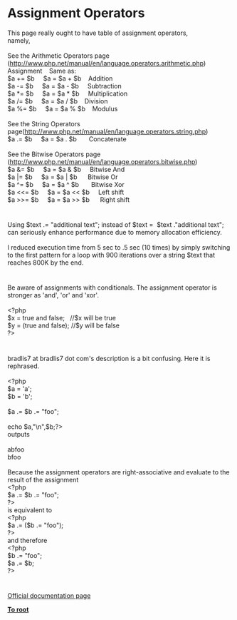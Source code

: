 # Assignment Operators




<div class="phpcode"><span class="html">
This page really ought to have table of assignment operators,<br>namely,<br><br>See the Arithmetic Operators page (<a href="http://www.php.net/manual/en/language.operators.arithmetic.php" rel="nofollow" target="_blank">http://www.php.net/manual/en/language.operators.arithmetic.php</a>)<br>Assignment&#xA0; &#xA0; Same as:<br>$a += $b&#xA0; &#xA0;&#xA0; $a = $a + $b&#xA0; &#xA0; Addition<br>$a -= $b&#xA0; &#xA0;&#xA0; $a = $a - $b&#xA0; &#xA0;&#xA0; Subtraction<br>$a *= $b&#xA0; &#xA0;&#xA0; $a = $a * $b&#xA0; &#xA0;&#xA0; Multiplication<br>$a /= $b&#xA0; &#xA0;&#xA0; $a = $a / $b&#xA0; &#xA0; Division<br>$a %= $b&#xA0; &#xA0;&#xA0; $a = $a % $b&#xA0; &#xA0; Modulus<br><br>See the String Operators page(<a href="http://www.php.net/manual/en/language.operators.string.php" rel="nofollow" target="_blank">http://www.php.net/manual/en/language.operators.string.php</a>)<br>$a .= $b&#xA0; &#xA0;&#xA0; $a = $a . $b&#xA0; &#xA0; &#xA0;&#xA0; Concatenate<br><br>See the Bitwise Operators page (<a href="http://www.php.net/manual/en/language.operators.bitwise.php" rel="nofollow" target="_blank">http://www.php.net/manual/en/language.operators.bitwise.php</a>)<br>$a &amp;= $b&#xA0; &#xA0;&#xA0; $a = $a &amp; $b&#xA0; &#xA0;&#xA0; Bitwise And<br>$a |= $b&#xA0; &#xA0;&#xA0; $a = $a | $b&#xA0; &#xA0; &#xA0; Bitwise Or<br>$a ^= $b&#xA0; &#xA0;&#xA0; $a = $a ^ $b&#xA0; &#xA0; &#xA0;&#xA0; Bitwise Xor<br>$a &lt;&lt;= $b&#xA0; &#xA0;&#xA0; $a = $a &lt;&lt; $b&#xA0; &#xA0;&#xA0; Left shift<br>$a &gt;&gt;= $b&#xA0; &#xA0;&#xA0; $a = $a &gt;&gt; $b&#xA0; &#xA0; &#xA0; Right shift</span>
</div>
  

#


<div class="phpcode"><span class="html">
Using $text .= &quot;additional text&quot;; instead of $text =&#xA0; $text .&quot;additional text&quot;; can seriously enhance performance due to memory allocation efficiency. <br><br>I reduced execution time from 5 sec to .5 sec (10 times) by simply switching to the first pattern for a loop with 900 iterations over a string $text that reaches 800K by the end.</span>
</div>
  

#


<div class="phpcode"><span class="html">
Be aware of assignments with conditionals. The assignment operator is stronger as &apos;and&apos;, &apos;or&apos; and &apos;xor&apos;.<br><br><span class="default">&lt;?php <br>$x </span><span class="keyword">= </span><span class="default">true </span><span class="keyword">and </span><span class="default">false</span><span class="keyword">;&#xA0;&#xA0; </span><span class="comment">//$x will be true<br></span><span class="default">$y </span><span class="keyword">= (</span><span class="default">true </span><span class="keyword">and </span><span class="default">false</span><span class="keyword">); </span><span class="comment">//$y will be false<br></span><span class="default">?&gt;</span>
</span>
</div>
  

#


<div class="phpcode"><span class="html">
bradlis7 at bradlis7 dot com&apos;s description is a bit confusing. Here it is rephrased.<br><br><span class="default">&lt;?php<br>$a </span><span class="keyword">= </span><span class="string">&apos;a&apos;</span><span class="keyword">;<br></span><span class="default">$b </span><span class="keyword">= </span><span class="string">&apos;b&apos;</span><span class="keyword">;<br><br></span><span class="default">$a </span><span class="keyword">.= </span><span class="default">$b </span><span class="keyword">.= </span><span class="string">&quot;foo&quot;</span><span class="keyword">;<br><br>echo </span><span class="default">$a</span><span class="keyword">,</span><span class="string">&quot;\n&quot;</span><span class="keyword">,</span><span class="default">$b</span><span class="keyword">;</span><span class="default">?&gt;<br></span>outputs<br><br>abfoo<br>bfoo<br><br>Because the assignment operators are right-associative and evaluate to the result of the assignment<br><span class="default">&lt;?php<br>$a </span><span class="keyword">.= </span><span class="default">$b </span><span class="keyword">.= </span><span class="string">&quot;foo&quot;</span><span class="keyword">;<br></span><span class="default">?&gt;<br></span>is equivalent to<br><span class="default">&lt;?php<br>$a </span><span class="keyword">.= (</span><span class="default">$b </span><span class="keyword">.= </span><span class="string">&quot;foo&quot;</span><span class="keyword">);<br></span><span class="default">?&gt;<br></span>and therefore<br><span class="default">&lt;?php<br>$b </span><span class="keyword">.= </span><span class="string">&quot;foo&quot;</span><span class="keyword">;<br></span><span class="default">$a </span><span class="keyword">.= </span><span class="default">$b</span><span class="keyword">;<br></span><span class="default">?&gt;</span>
</span>
</div>
  

#

[Official documentation page](https://www.php.net/manual/en/language.operators.assignment.php)

**[To root](/README.md)**